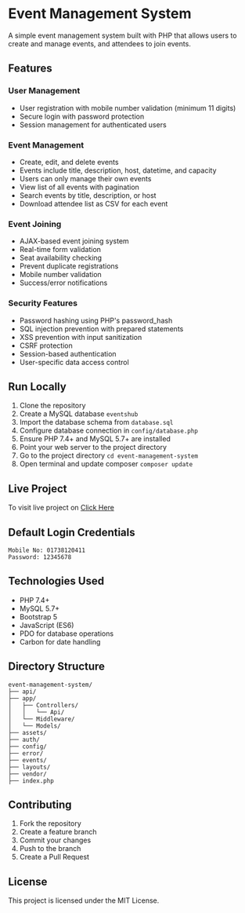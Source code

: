# Event Management System

A simple event management system built with PHP that allows users to create and manage events, and attendees to join events.

## Features

### User Management
- User registration with mobile number validation (minimum 11 digits)
- Secure login with password protection
- Session management for authenticated users

### Event Management
- Create, edit, and delete events
- Events include title, description, host, datetime, and capacity
- Users can only manage their own events
- View list of all events with pagination
- Search events by title, description, or host
- Download attendee list as CSV for each event

### Event Joining
- AJAX-based event joining system
- Real-time form validation
- Seat availability checking
- Prevent duplicate registrations
- Mobile number validation
- Success/error notifications

### Security Features
- Password hashing using PHP's password_hash
- SQL injection prevention with prepared statements
- XSS prevention with input sanitization
- CSRF protection
- Session-based authentication
- User-specific data access control

## Run Locally

1. Clone the repository
2. Create a MySQL database `eventshub`
3. Import the database schema from `database.sql`
4. Configure database connection in `config/database.php`
5. Ensure PHP 7.4+ and MySQL 5.7+ are installed
6. Point your web server to the project directory
7. Go to the project directory `cd event-management-system`
8. Open terminal and update composer `composer update`

## Live Project

To visit live project on [Click Here](https://mesbaul.binfosys.solutions)

## Default Login Credentials

```
Mobile No: 01738120411
Password: 12345678
```

## Technologies Used

- PHP 7.4+
- MySQL 5.7+
- Bootstrap 5
- JavaScript (ES6)
- PDO for database operations
- Carbon for date handling

## Directory Structure

```
event-management-system/
├── api/
├── app/
│   ├── Controllers/
│   │   └── Api/
│   └── Middleware/
│   └── Models/
├── assets/
├── auth/
├── config/
├── error/
├── events/
├── layouts/
├── vendor/
├── index.php
```

## Contributing

1. Fork the repository
2. Create a feature branch
3. Commit your changes
4. Push to the branch
5. Create a Pull Request

## License

This project is licensed under the MIT License.
